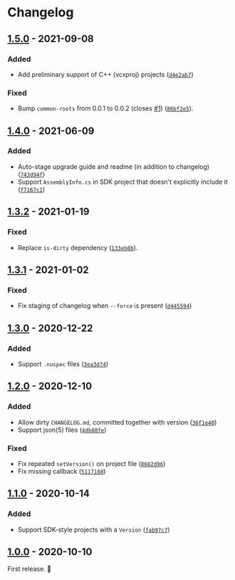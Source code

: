 # Changelog

## [1.5.0] - 2021-09-08

### Added

- Add preliminary support of C++ (vcxproj) projects ([`d4e2ab7`](https://github.com/vweevers/dotnet-bump/commit/d4e2ab7))

### Fixed

- Bump `common-roots` from 0.0.1 to 0.0.2 (closes [#1](https://github.com/vweevers/dotnet-bump/issues/1)) ([`86bf2e5`](https://github.com/vweevers/dotnet-bump/commit/86bf2e5)).

## [1.4.0] - 2021-06-09

### Added

- Auto-stage upgrade guide and readme (in addition to changelog) ([`743d94f`](https://github.com/vweevers/dotnet-bump/commit/743d94f))
- Support `AssemblyInfo.cs` in SDK project that doesn't explicitly include it ([`f7167c1`](https://github.com/vweevers/dotnet-bump/commit/f7167c1))

## [1.3.2] - 2021-01-19

### Fixed

- Replace `is-dirty` dependency ([`133eb8b`](https://github.com/vweevers/dotnet-bump/commit/133eb8b)).

## [1.3.1] - 2021-01-02

### Fixed

- Fix staging of changelog when `--force` is present ([`d445594`](https://github.com/vweevers/dotnet-bump/commit/d445594))

## [1.3.0] - 2020-12-22

### Added

- Support `.nuspec` files ([`3ea3d74`](https://github.com/vweevers/dotnet-bump/commit/3ea3d74))

## [1.2.0] - 2020-12-10

### Added

- Allow dirty `CHANGELOG.md`, committed together with version ([`36f1e40`](https://github.com/vweevers/dotnet-bump/commit/36f1e40))
- Support json(5) files ([`4db88fe`](https://github.com/vweevers/dotnet-bump/commit/4db88fe))

### Fixed

- Fix repeated `setVersion()` on project file ([`8682d96`](https://github.com/vweevers/dotnet-bump/commit/8682d96))
- Fix missing callback ([`5117188`](https://github.com/vweevers/dotnet-bump/commit/5117188))

## [1.1.0] - 2020-10-14

### Added

- Support SDK-style projects with a `Version` ([`fab97c7`](https://github.com/vweevers/dotnet-bump/commit/fab97c7))

## [1.0.0] - 2020-10-10

First release. :seedling:

[1.5.0]: https://github.com/vweevers/dotnet-bump/releases/tag/v1.5.0

[1.4.0]: https://github.com/vweevers/dotnet-bump/releases/tag/v1.4.0

[1.3.2]: https://github.com/vweevers/dotnet-bump/releases/tag/v1.3.2

[1.3.1]: https://github.com/vweevers/dotnet-bump/releases/tag/v1.3.1

[1.3.0]: https://github.com/vweevers/dotnet-bump/releases/tag/v1.3.0

[1.2.0]: https://github.com/vweevers/dotnet-bump/releases/tag/v1.2.0

[1.1.0]: https://github.com/vweevers/dotnet-bump/releases/tag/v1.1.0

[1.0.0]: https://github.com/vweevers/dotnet-bump/releases/tag/v1.0.0
